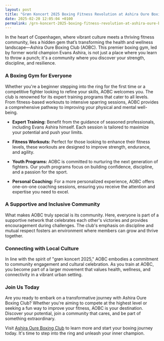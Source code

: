 ```yaml
---
layout: post
title: "Grøn Koncert 2025 Boxing Fitness Revolution at Ashira Oure Boxing Club"
date: 2025-02-20 12:05:04 +0100
permalink: /grn-koncert-2025-boxing-fitness-revolution-at-ashira-oure-boxing-club/
---
```



In the heart of Copenhagen, where vibrant culture meets a thriving fitness community, lies a hidden gem that’s transforming the health and wellness landscape—Ashira Oure Boxing Club (AOBC). This premier boxing gym, led by former world champion Evans Ashira, is not just a place where you learn to throw a punch; it's a community where you discover your strength, discipline, and resilience.

### A Boxing Gym for Everyone

Whether you're a beginner stepping into the ring for the first time or a competitive fighter looking to refine your skills, AOBC welcomes you. The club is renowned for its expert training programs that cater to all levels. From fitness-based workouts to intensive sparring sessions, AOBC provides a comprehensive pathway to improving your physical and mental well-being.

- **Expert Training:** Benefit from the guidance of seasoned professionals, including Evans Ashira himself. Each session is tailored to maximize your potential and push your limits.
  
- **Fitness Workouts:** Perfect for those looking to enhance their fitness levels, these workouts are designed to improve strength, endurance, and agility.

- **Youth Programs:** AOBC is committed to nurturing the next generation of fighters. Our youth programs focus on building confidence, discipline, and a passion for the sport.

- **Personal Coaching:** For a more personalized experience, AOBC offers one-on-one coaching sessions, ensuring you receive the attention and expertise you need to excel.

### A Supportive and Inclusive Community

What makes AOBC truly special is its community. Here, everyone is part of a supportive network that celebrates each other's victories and provides encouragement during challenges. The club's emphasis on discipline and mutual respect fosters an environment where members can grow and thrive together.

### Connecting with Local Culture

In line with the spirit of "grøn koncert 2025," AOBC embodies a commitment to community engagement and cultural celebration. As you train at AOBC, you become part of a larger movement that values health, wellness, and connectivity in a vibrant urban setting.

### Join Us Today

Are you ready to embark on a transformative journey with Ashira Oure Boxing Club? Whether you're aiming to compete at the highest level or seeking a fun way to improve your fitness, AOBC is your destination. Discover your potential, join a community that cares, and be part of something extraordinary.

Visit [Ashira Oure Boxing Club](https://www.ashiraoure.com/) to learn more and start your boxing journey today. It's time to step into the ring and unleash your inner champion.